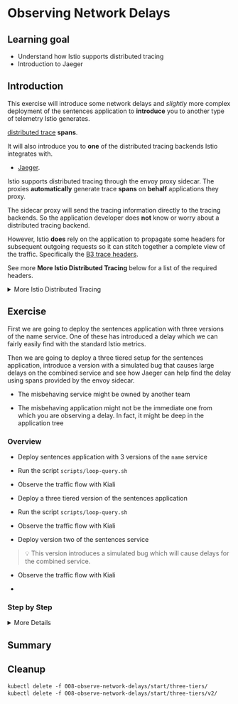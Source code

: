 [//]: # (Copyright, Eficode )
[//]: # (Origin: https://github.com/eficode-academy/istio-katas)
[//]: # (Tags: #delay #network-delay #kiali)

# Observing Network Delays

## Learning goal

- Understand how Istio supports distributed tracing
- Introduction to Jaeger

## Introduction

This exercise will introduce some network delays and *slightly* more 
complex deployment of the sentences application to **introduce** you to 
another type of telemetry Istio generates. 

[distributed trace](https://istio.io/latest/docs/concepts/observability/#distributed-traces) 
**spans**. 

It will also introduce you to **one** of the distributed tracing backends 
Istio integrates with.

- [Jaeger](https://istio.io/latest/docs/ops/integrations/jaeger/).

Istio supports distributed tracing through the envoy proxy sidecar. The proxies 
**automatically** generate trace **spans** on **behalf** applications they proxy. 

The sidecar proxy will send the tracing information directly to the tracing 
backends. So the application developer does **not** know or worry about a 
distributed tracing backend. 

However, Istio **does** rely on the application to propagate some headers for 
subsequent outgoing requests so it can stitch together a complete view of the 
traffic. Specifically the [B3 trace headers](https://github.com/openzipkin/b3-propagation). 

See more **More Istio Distributed Tracing** below for a list of the required headers.

<details>
    <summary> More Istio Distributed Tracing </summary>

Some forms of delays can be observed with the **metrics** that Istio tracks. 

> Metrics are statistical and not specific to a certain request, i.e. we can 
> only observe statistical data about observations like sums and averages. 

This is quite useful but quite limited in a true service based architecture. 
Therefor we will introduce a *slightly* more complex delay. If the delay was 
caused by something more complicated it would be difficult to diagnose purely 
from metrics due to their statistical nature.

Distributed traces with spans provide a view of the life of a request as it 
travels across multiple hosts and service.

> The “span” is the primary building block of a distributed trace, representing 
> an individual unit of work done in a distributed system. Each component of the 
> distributed system contributes a span - a named, timed operation representing 
> a piece of the workflow.
> 
> Spans can (and generally do) contain “References” to other spans, which allows 
> multiple Spans to be assembled into one complete Trace - a visualization of the 
> life of a request as it moves through a distributed system.

In order for Istio to stitch together the spans and provide this view of the life 
of a request. Istio Requires the following B3 tracing headers to be propagated 
across the services.

- x-request-id
- x-b3-traceid
- x-b3-spanid
- x-b3-parentspanid
- x-b3-sampled
- x-b3-flags
- b3

</details>

## Exercise

First we are going to deploy the sentences application with three versions of 
the name service. One of these has introduced a delay which we can fairly 
easily find with the standard Istio metrics. 

Then we are going to deploy a three tiered setup for the sentences application, 
introduce a version with a simulated bug that causes large delays on the 
combined service and see how Jaeger can help find the delay using spans 
provided by the envoy sidecar.

- The misbehaving service might be owned by another team

- The misbehaving application might not be the immediate one from which you are
  observing a delay. In fact, it might be deep in the application tree

### Overview

- Deploy sentences application with 3 versions of the `name` service

- Run the script `scripts/loop-query.sh`

- Observe the traffic flow with Kiali

- Deploy a three tiered version of the sentences application

- Run the script `scripts/loop-query.sh`

- Observe the traffic flow with Kiali

- Deploy version two of the sentences service

> :bulb: This version introduces a simulated bug which will cause delays 
> for the combined service.

- Observe the traffic flow with Kiali

- 

### Step by Step
<details>
    <summary> More Details </summary>

- **Deploy sentences application with 3 versions of the `name` service**

```console
kubectl apply -f 008-observe-network-delays/start/
kubectl apply -f 008-observe-network-delays/start/v1
kubectl apply -f 008-observe-network-delays/start/v2
kubectl apply -f 008-observe-network-delays/start/v3
```

In another shell, run the following to continuously query the sentence service
and observe the effect of deployment changes.

- **Run the script `scripts/loop-query.sh`**

```console
scripts/loop-query.sh
```

> Note that we have not created any Istio Kubernetes resources to affect
> routing, i.e. requests to the `name` services are approximately evenly
> distributed across the three version. However, from the output of
> `loop-query.sh` we will observe an occasional delay.

- **Observe the traffic flow with Kiali**

Go to Graph menu item and select the **Versioned app graph** from the drop 
down menu. 

If we open Kiali and select to display 'response time', we see the following,
which shows that `v3` have a significantly higher delay than the two other
versions.

![Canary Traffic in Kiali](images/kiali-request-delays-anno.png)

This is a super simple scenario where Istio provided metrics and Kiali can 
give us some insights into the network delay. With a deeper tree and more 
complex debugging scenario we can use distributed tracing to help.

- **Deploy a three tiered version of the sentences application**

First delete the sentence applications services.

```console
kubectl delete -f 008-observe-network-delays/start/
kubectl delete -f 008-observe-network-delays/start/v1/
kubectl delete -f 008-observe-network-delays/start/v2/
kubectl delete -f 008-observe-network-delays/start/v3/
```

Deploy the following version of the `sentence` application - now with
three tiers to simulate a slightly more complex application:

```console
kubectl apply -f 008-observe-network-delays/start/three-tiers/
```

- Run the script `scripts/loop-query.sh`

In another shell, run the following to continuously query the sentence service
and observe the effect of deployment changes:

```console
./scripts/loop-query.sh
```

- **Observe the traffic flow with Kiali**

Go to Graph menu item and select the **Versioned app graph** from the drop 
down menu. 

![No delays with v1](images/kiali-three-tiers-1.png)

Next, deploy `v2` of the `sentences` service:

```console
kubectl apply -f 008-observe-network-delays/start/three-tiers/v2/
```

This version has a (simulated) bug, that causes large delays on the combined
service as we can see from the following Kiala application graph.

![Delays with v2](images/kiali-three-tiers-2.png)

Now the SRE team for the `random` service is being paged, and they might find it
difficult to understand what have changed. Remember, the `sentences` service
might be developed by another team. How can the SRE team for `random` figure out
that they need to contact the responsible for `sentences` version `v2`?

If we search for traces in Jaeger where the trace time is high and inspect the
trace, we will find that the top-level service is indeed `sentences` version
`v2`:

![Traces in Jaeger](images/jaeger-three-tiers-1-anno.png)

</details>

## Summary


## Cleanup

```console
kubectl delete -f 008-observe-network-delays/start/three-tiers/
kubectl delete -f 008-observe-network-delays/start/three-tiers/v2/
```
